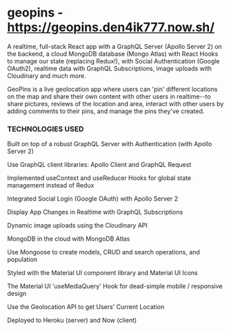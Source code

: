 # geopins - https://geopins.den4ik777.now.sh/
A realtime, full-stack React app with a GraphQL Server (Apollo Server 2) on the backend, a cloud MongoDB database (Mongo Atlas) with React Hooks to manage our state (replacing Redux!), with Social Authentication (Google OAuth2), realtime data with GraphQL Subscriptions, image uploads with Cloudinary and much more.

GeoPins is a live geolocation app where users can 'pin' different locations on the map and share their own content with other users in realtime--to share pictures, reviews of the location and area, interact with other users by adding comments to their pins, and manage the pins they've created.

### TECHNOLOGIES USED ###

Built on top of a robust GraphQL Server with Authentication (with Apollo Server 2)

Use GraphQL client libraries: Apollo Client and GraphQL Request

Implemented useContext and useReducer Hooks for global state management instead of Redux

Integrated Social Login (Google OAuth) with Apollo Server 2

Display App Changes in Realtime with GraphQL Subscriptions

Dynamic image uploads using the Cloudinary API

MongoDB in the cloud with MongoDB Atlas

Use Mongoose to create models, CRUD and search operations, and population

Styled with the Material UI component library and Material UI Icons

The Material UI 'useMediaQuery' Hook for dead-simple mobile / responsive design

Use the Geolocation API to get Users' Current Location

Deployed to Heroku (server) and Now (client)
